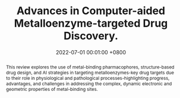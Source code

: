---
title:          "Advances in Computer-aided Metalloenzyme-targeted Drug Discovery."
date:           2022-07-01 00:01:00 +0800
selected:       false
pub:            "Chinese Journal of Modern Applied Pharmacy"
pub_date:       "2022"
abstract: >-
  This review explores the use of metal-binding pharmacophores, structure-based drug design, and AI strategies in targeting metalloenzymes-key drug targets due to their role in physiological and pathological processes-highlighting progress, advantages, and challenges in addressing the complex, dynamic electronic and geometric properties of metal-binding sites.
# cover:          /assets/images/covers/2021-4-cover.jpg
authors:
- Yu, J.-L.*
- Li, G.-B.#
links:
  Paper: http://www.chinjmap.com/zgyx/ch/reader/view_abstract.aspx?file_no=20223058&amp;flag=1
---